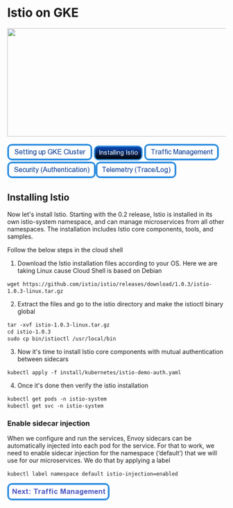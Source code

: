 # Istio on GKE

<img src="https://cdn-images-1.medium.com/max/2000/1*Z_-ulLqHoVA2jOVIEU3G5Q.png" height="250" width="1000"/>

[![Setting Up GKE Cluster](https://github.com/nikitsrj/gdg-istio/blob/master/readme/setupgke.png)](./agenda.md) [![Installing Istio](https://github.com/nikitsrj/gdg-istio/blob/master/readme/enableistio.png)](./istio.md) [![Traffic Management](https://github.com/nikitsrj/gdg-istio/blob/master/readme/traffic.png)](./traffic.md)[![Security Authentication](https://github.com/nikitsrj/gdg-istio/blob/master/readme/authentication.png)](./agenda.md)[![Telemetry](https://github.com/nikitsrj/gdg-istio/blob/master/readme/telem.png)](./agenda.md)

## Installing Istio

Now let's install Istio. Starting with the 0.2 release, Istio is installed in its own istio-system namespace, and can manage microservices from all other namespaces. The installation includes Istio core components, tools, and samples.

Follow the below steps in the cloud shell

1. Download the Istio installation files according to your OS. Here we are taking Linux cause Cloud Shell is based on Debian
```
wget https://github.com/istio/istio/releases/download/1.0.3/istio-1.0.3-linux.tar.gz
```
2. Extract the files and go to the istio directory and make the istioctl binary global
```
tar -xvf istio-1.0.3-linux.tar.gz
cd istio-1.0.3
sudo cp bin/istioctl /usr/local/bin
```
3. Now it's time to install Istio core components with mutual authentication between sidecars
```
kubectl apply -f install/kubernetes/istio-demo-auth.yaml
```
4. Once it's done then verify the istio installation
```
kubectl get pods -n istio-system
kubectl get svc -n istio-system
```

### Enable sidecar injection
When we configure and run the services, Envoy sidecars can be automatically injected into each pod for the service. For that to work, we need to enable sidecar injection for the namespace (‘default’) that we will use for our microservices. We do that by applying a label

```
kubectl label namespace default istio-injection=enabled
```

[![Next: Traffic Management](https://github.com/nikitsrj/gdg-istio/blob/master/readme/nexttraffic.png)](./traffic.md)
